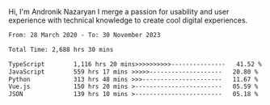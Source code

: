Hi, I'm Andronik Nazaryan
I merge a passion for usability and user experience with technical knowledge to create cool digital experiences.


<!--START_SECTION:waka-->

```txt
From: 28 March 2020 - To: 30 November 2023

Total Time: 2,688 hrs 30 mins

TypeScript        1,116 hrs 20 mins>>>>>>>>>>---------------   41.52 %
JavaScript        559 hrs 17 mins >>>>>--------------------   20.80 %
Python            313 hrs 48 mins >>>----------------------   11.67 %
Vue.js            150 hrs 20 mins >------------------------   05.59 %
JSON              139 hrs 10 mins >------------------------   05.18 %
```

<!--END_SECTION:waka-->
